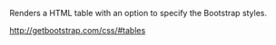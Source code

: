 Renders a HTML table with an option to specify the Bootstrap styles.

<http://getbootstrap.com/css/#tables>
